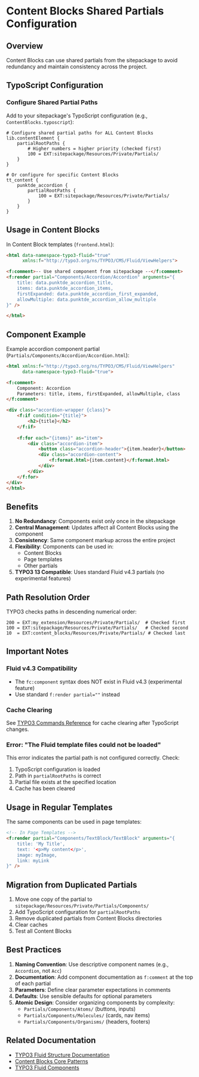 # Content Blocks Shared Partials Configuration

## Overview

Content Blocks can use shared partials from the sitepackage to avoid redundancy and maintain consistency across the project.

## TypoScript Configuration

### Configure Shared Partial Paths

Add to your sitepackage's TypoScript configuration (e.g., `ContentBlocks.typoscript`):

```typoscript
# Configure shared partial paths for ALL Content Blocks
lib.contentElement {
    partialRootPaths {
        # Higher numbers = higher priority (checked first)
        100 = EXT:sitepackage/Resources/Private/Partials/
    }
}

# Or configure for specific Content Blocks
tt_content {
    punktde_accordion {
        partialRootPaths {
            100 = EXT:sitepackage/Resources/Private/Partials/
        }
    }
}
```

## Usage in Content Blocks

In Content Block templates (`frontend.html`):

```html
<html data-namespace-typo3-fluid="true"
      xmlns:f="http://typo3.org/ns/TYPO3/CMS/Fluid/ViewHelpers">

<f:comment>-- Use shared component from sitepackage --</f:comment>
<f:render partial="Components/Accordion/Accordion" arguments="{
    title: data.punktde_accordion_title,
    items: data.punktde_accordion_items,
    firstExpanded: data.punktde_accordion_first_expanded,
    allowMultiple: data.punktde_accordion_allow_multiple
}" />

</html>
```

## Component Example

Example accordion component partial (`Partials/Components/Accordion/Accordion.html`):

```html
<html xmlns:f="http://typo3.org/ns/TYPO3/CMS/Fluid/ViewHelpers"
      data-namespace-typo3-fluid="true">

<f:comment>
    Component: Accordion
    Parameters: title, items, firstExpanded, allowMultiple, class
</f:comment>

<div class="accordion-wrapper {class}">
    <f:if condition="{title}">
        <h2>{title}</h2>
    </f:if>
    
    <f:for each="{items}" as="item">
        <div class="accordion-item">
            <button class="accordion-header">{item.header}</button>
            <div class="accordion-content">
                <f:format.html>{item.content}</f:format.html>
            </div>
        </div>
    </f:for>
</div>
</html>
```

## Benefits

1. **No Redundancy**: Components exist only once in the sitepackage
2. **Central Management**: Updates affect all Content Blocks using the component
3. **Consistency**: Same component markup across the entire project
4. **Flexibility**: Components can be used in:
   - Content Blocks
   - Page templates
   - Other partials
5. **TYPO3 13 Compatible**: Uses standard Fluid v4.3 partials (no experimental features)

## Path Resolution Order

TYPO3 checks paths in descending numerical order:

```
200 = EXT:my_extension/Resources/Private/Partials/  # Checked first
100 = EXT:sitepackage/Resources/Private/Partials/   # Checked second
10  = EXT:content_blocks/Resources/Private/Partials/ # Checked last
```

## Important Notes

### Fluid v4.3 Compatibility

- The `fc:component` syntax does NOT exist in Fluid v4.3 (experimental feature)
- Use standard `f:render partial=""` instead

### Cache Clearing

See [TYPO3 Commands Reference](./references/typo3-ddev-commands-reference.md#cache-management) for cache clearing after TypoScript changes.

### Error: "The Fluid template files could not be loaded"

This error indicates the partial path is not configured correctly. Check:

1. TypoScript configuration is loaded
2. Path in `partialRootPaths` is correct
3. Partial file exists at the specified location
4. Cache has been cleared

## Usage in Regular Templates

The same components can be used in page templates:

```html
<!-- In Page Templates -->
<f:render partial="Components/TextBlock/TextBlock" arguments="{
    title: 'My Title',
    text: '<p>My content</p>',
    image: myImage,
    link: myLink
}" />
```

## Migration from Duplicated Partials

1. Move one copy of the partial to `sitepackage/Resources/Private/Partials/Components/`
2. Add TypoScript configuration for `partialRootPaths`
3. Remove duplicated partials from Content Blocks directories
4. Clear caches
5. Test all Content Blocks

## Best Practices

1. **Naming Convention**: Use descriptive component names (e.g., `Accordion`, not `Acc`)
2. **Documentation**: Add component documentation as `f:comment` at the top of each partial
3. **Parameters**: Define clear parameter expectations in comments
4. **Defaults**: Use sensible defaults for optional parameters
5. **Atomic Design**: Consider organizing components by complexity:
   - `Partials/Components/Atoms/` (buttons, inputs)
   - `Partials/Components/Molecules/` (cards, nav items)
   - `Partials/Components/Organisms/` (headers, footers)

## Related Documentation

- [TYPO3 Fluid Structure Documentation](https://docs.typo3.org/other/typo3fluid/fluid/main/en-us/Usage/Structure.html#partials)
- [Content Blocks Core Patterns](./content-blocks-core-patterns.md)
- [TYPO3 Fluid Components](../commands/typo3/fluid-components.md)
